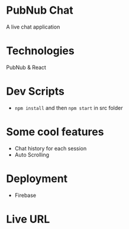 # PubNub Chat
A live chat application 

# Technologies
PubNub & React

# Dev Scripts
- `npm install` and then `npm start` in src folder

# Some cool features
- Chat history for each session
- Auto Scrolling

# Deployment
- Firebase

# Live URL


